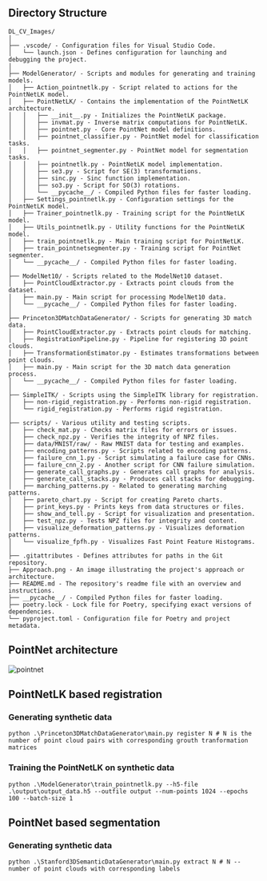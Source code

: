 ## Directory Structure

```
DL_CV_Images/
│
├── .vscode/ - Configuration files for Visual Studio Code.
│   └── launch.json - Defines configuration for launching and debugging the project.
│
├── ModelGenerator/ - Scripts and modules for generating and training models.
│   ├── Action_pointnetlk.py - Script related to actions for the PointNetLK model.
│   ├── PointNetLK/ - Contains the implementation of the PointNetLK architecture.
│   │   ├── __init__.py - Initializes the PointNetLK package.
│   │   ├── invmat.py - Inverse matrix computations for PointNetLK.
│   │   ├── pointnet.py - Core PointNet model definitions.
│   │   ├── pointnet_classifier.py - PointNet model for classification tasks.
│   │   ├── pointnet_segmenter.py - PointNet model for segmentation tasks.
│   │   ├── pointnetlk.py - PointNetLK model implementation.
│   │   ├── se3.py - Script for SE(3) transformations.
│   │   ├── sinc.py - Sinc function implementation.
│   │   ├── so3.py - Script for SO(3) rotations.
│   │   └── __pycache__/ - Compiled Python files for faster loading.
│   ├── Settings_pointnetlk.py - Configuration settings for the PointNetLK model.
│   ├── Trainer_pointnetlk.py - Training script for the PointNetLK model.
│   ├── Utils_pointnetlk.py - Utility functions for the PointNetLK model.
│   ├── train_pointnetlk.py - Main training script for PointNetLK.
│   ├── train_pointnetsegmenter.py - Training script for PointNet segmenter.
│   └── __pycache__/ - Compiled Python files for faster loading.
│
├── ModelNet10/ - Scripts related to the ModelNet10 dataset.
│   ├── PointCloudExtractor.py - Extracts point clouds from the dataset.
│   ├── main.py - Main script for processing ModelNet10 data.
│   └── __pycache__/ - Compiled Python files for faster loading.
│
├── Princeton3DMatchDataGenerator/ - Scripts for generating 3D match data.
│   ├── PointCloudExtractor.py - Extracts point clouds for matching.
│   ├── RegistrationPipeline.py - Pipeline for registering 3D point clouds.
│   ├── TransformationEstimator.py - Estimates transformations between point clouds.
│   ├── main.py - Main script for the 3D match data generation process.
│   └── __pycache__/ - Compiled Python files for faster loading.
│
├── SimpleITK/ - Scripts using the SimpleITK library for registration.
│   ├── non-rigid_registration.py - Performs non-rigid registration.
│   └── rigid_registration.py - Performs rigid registration.
│
├── scripts/ - Various utility and testing scripts.
│   ├── check_mat.py - Checks matrix files for errors or issues.
│   ├── check_npz.py - Verifies the integrity of NPZ files.
│   ├── data/MNIST/raw/ - Raw MNIST data for testing and examples.
│   ├── encoding_patterns.py - Scripts related to encoding patterns.
│   ├── failure_cnn_1.py - Script simulating a failure case for CNNs.
│   ├── failure_cnn_2.py - Another script for CNN failure simulation.
│   ├── generate_call_graphs.py - Generates call graphs for analysis.
│   ├── generate_call_stacks.py - Produces call stacks for debugging.
│   ├── marching_patterns.py - Related to generating marching patterns.
│   ├── pareto_chart.py - Script for creating Pareto charts.
│   ├── print_keys.py - Prints keys from data structures or files.
│   ├── show_and_tell.py - Script for visualization and presentation.
│   ├── test_npz.py - Tests NPZ files for integrity and content.
│   ├── visualize_deformation_patterns.py - Visualizes deformation patterns.
│   └── visualize_fpfh.py - Visualizes Fast Point Feature Histograms.
│
├── .gitattributes - Defines attributes for paths in the Git repository.
├── Approach.png - An image illustrating the project's approach or architecture.
├── README.md - The repository's readme file with an overview and instructions.
├── __pycache__/ - Compiled Python files for faster loading.
├── poetry.lock - Lock file for Poetry, specifying exact versions of dependencies.
└── pyproject.toml - Configuration file for Poetry and project metadata.
```

## PointNet architecture

![pointnet](https://github.com/SaumikDana/Deep-Learning-and-Computer-Vision-for-Point-Clouds/assets/9474631/eeb20b61-33b5-498a-a5c8-a5275f4507a7)

## PointNetLK based registration

### Generating synthetic data 

``python .\Princeton3DMatchDataGenerator\main.py register N # N is the number of point cloud pairs with corresponding grouth tranformation matrices``

### Training the PointNetLK on synthetic data

``python .\ModelGenerator\train_pointnetlk.py --h5-file .\output\output_data.h5 --outfile output --num-points 1024 --epochs 100 --batch-size 1`` 

## PointNet based segmentation

### Generating synthetic data

``python .\Stanford3DSemanticDataGenerator\main.py extract N # N -- number of point clouds with corresponding labels``

